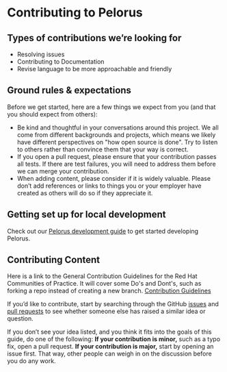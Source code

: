 # Contributing to Pelorus

## Types of contributions we’re looking for

* Resolving issues
* Contributing to Documentation
* Revise language to be more approachable and friendly

## Ground rules & expectations

Before we get started, here are a few things we expect from you (and
that you should expect from others):

* Be kind and thoughtful in your conversations around this project. We
all come from different backgrounds and projects, which means we likely
have different perspectives on "how open source is done". Try to
listen to others rather than convince them that your way is correct.
* If you open a pull request, please ensure that your contribution
passes all tests. If there are test failures, you will need to address
them before we can merge your contribution.
* When adding content, please consider if it is widely valuable. Please
don’t add references or links to things you or your employer have
created as others will do so if they appreciate it.

## Getting set up for local development

Check out our [Pelorus development guide](https://pelorus.readthedocs.io/en/latest/Development/) to get started developing Pelorus.

## Contributing Content

Here is a link to the General Contribution Guidelines for the Red Hat Communities of Practice. It will cover some Do's and Dont's, such as forking a repo instead of creating a new branch.
[Contribution Guidelines](https://redhat-cop.github.io/contrib/)

If you’d like to contribute, start by searching through the GitHub
[issues](https://github.com/dora-metrics/pelorus/issues) and
[pull requests](https://github.com/dora-metrics/pelorus/pulls) to see
whether someone else has raised a similar idea or question.

If you don’t see your idea listed, and you think it fits into the goals
of this guide, do one of the following: **If your contribution is
minor,** such as a typo fix, open a pull request. **If your contribution
is major,** start by opening an issue first. That way, other people can weigh in on the discussion before you
do any work.

